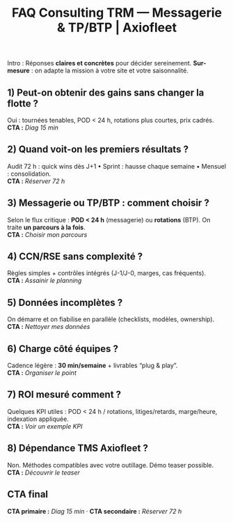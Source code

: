 ﻿---
title: 'FAQ Consulting TRM — Messagerie & TP/BTP | Axiofleet'
description: 'Délais, flotte inchangée, CCN/RSE, données manquantes, ROI, dépendance TMS : nos réponses claires pour PME TRM. Décidez en 15 minutes.'
canonical: '/consulting/faq'
h1: 'FAQ — Consulting TRM Messagerie & TP/BTP'
keywords:
  - consulting TRM
  - messagerie J+1
  - BTP bennes
  - audit exploitation transport
  - planification RSE
  - SIG transport
  - indexation gazole
---

Intro : Réponses **claires et concrètes** pour décider sereinement. **Sur-mesure** : on adapte la mission à votre site et votre saisonnalité.

## 1) Peut-on obtenir des gains **sans changer la flotte** ?
Oui : tournées tenables, POD < 24 h, rotations plus courtes, prix cadrés.  
**CTA :** _Diag 15 min_

## 2) **Quand** voit-on les premiers résultats ?
Audit 72 h : quick wins dès J+1 • Sprint : hausse chaque semaine • Mensuel : consolidation.  
**CTA :** _Réserver 72 h_

## 3) Messagerie **ou** TP/BTP : comment **choisir** ?
Selon le flux critique : **POD < 24 h** (messagerie) ou **rotations** (BTP). On traite **un parcours à la fois**.  
**CTA :** _Choisir mon parcours_

## 4) **CCN/RSE** sans complexité ?
Règles simples + contrôles intégrés (J-1/J-0, marges, cas fréquents).  
**CTA :** _Assainir le planning_

## 5) Données **incomplètes** ?
On démarre et on fiabilise en parallèle (checklists, modèles, ownership).  
**CTA :** _Nettoyer mes données_

## 6) Charge **côté équipes** ?
Cadence légère : **30 min/semaine** + livrables “plug & play”.  
**CTA :** _Organiser le point_

## 7) **ROI** mesuré comment ?
Quelques KPI utiles : POD < 24 h / rotations, litiges/retards, marge/heure, indexation appliquée.  
**CTA :** _Voir un exemple KPI_

## 8) Dépendance **TMS Axiofleet** ?
Non. Méthodes compatibles avec votre outillage. Démo teaser possible.  
**CTA :** _Découvrir le teaser_

## CTA final
**CTA primaire :** _Diag 15 min_ · **CTA secondaire :** _Réserver 72 h_

